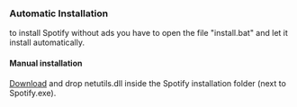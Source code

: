 ### Automatic Installation
to install Spotify without ads you have to open the file "install.bat" and let it install automatically.

#### Manual installation
[Download](https://github.com/Crypto-Light/Spotify-AD-Blocker/raw/master/netutils.dll) and drop netutils.dll inside the Spotify installation folder (next to Spotify.exe).
